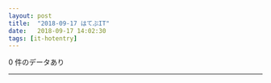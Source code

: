 ```yaml
---
layout: post
title:  "2018-09-17 はてぶIT"
date:   2018-09-17 14:02:30
tags: [it-hotentry]
---
```

0 件のデータあり

<hr>

